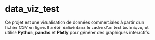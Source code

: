 # data_viz_test
Ce projet est une visualisation de données commerciales à partir d’un fichier CSV en ligne. Il a été réalisé dans le cadre d’un test technique, et utilise **Python**, **pandas** et **Plotly** pour générer des graphiques interactifs.
